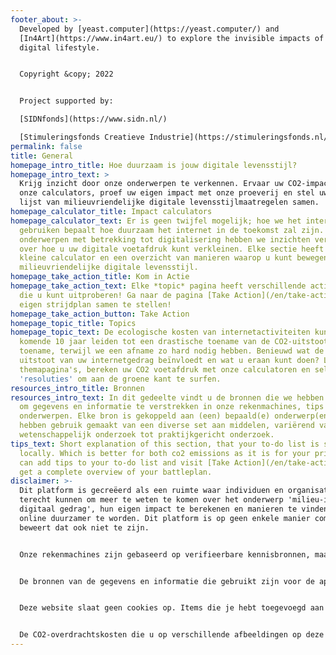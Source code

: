 ```yaml
---
footer_about: >-
  Developed by [yeast.computer](https://yeast.computer/) and
  [In4Art](https://www.in4art.eu/) to explore the invisible impacts of our
  digital lifestyle.


  Copyright &copy; 2022


  Project supported by:

  [SIDNfonds](https://www.sidn.nl/)

  [Stimuleringsfonds Creatieve Industrie](https://stimuleringsfonds.nl/)
permalink: false
title: General
homepage_intro_title: Hoe duurzaam is jouw digitale levensstijl?
homepage_intro_text: >
  Krijg inzicht door onze onderwerpen te verkennen. Ervaar uw CO2-impact via
  onze calculators, proef uw eigen impact met onze proeverij en stel uw eigen
  lijst van milieuvriendelijke digitale levensstijlmaatregelen samen.
homepage_calculator_title: Impact calculators
homepage_calculator_text: Er is geen twijfel mogelijk; hoe we het internet
  gebruiken bepaalt hoe duurzaam het internet in de toekomst zal zijn. Voor 10
  onderwerpen met betrekking tot digitalisering hebben we inzichten verzameld
  over hoe u uw digitale voetafdruk kunt verkleinen. Elke sectie heeft een
  kleine calculator en een overzicht van manieren waarop u kunt bewegen naar een
  milieuvriendelijke digitale levensstijl.
homepage_take_action_title: Kom in Actie
homepage_take_action_text: Elke *topic* pagina heeft verschillende actiepunten
  die u kunt uitproberen! Ga naar de pagina [Take Action](/en/take-action) om je
  eigen strijdplan samen te stellen!
homepage_take_action_button: Take Action
homepage_topic_title: Topics
homepage_topic_text: De ecologische kosten van internetactiviteiten kunnen de
  komende 10 jaar leiden tot een drastische toename van de CO2-uitstoot. Een
  toename, terwijl we een afname zo hard nodig hebben. Benieuwd wat de CO2
  uitstoot van uw internetgedrag beïnvloedt en wat u eraan kunt doen? Lees onze
  themapagina's, bereken uw CO2 voetafdruk met onze calculatoren en selecteer uw
  'resoluties' om aan de groene kant te surfen.
resources_intro_title: Bronnen
resources_intro_text: In dit gedeelte vindt u de bronnen die we hebben gebruikt
  om gegevens en informatie te verstrekken in onze rekenmachines, tips en
  onderwerpen. Elke bron is gekoppeld aan (een) bepaald(e) onderwerp(en). We
  hebben gebruik gemaakt van een diverse set aan middelen, variërend van
  wetenschappelijk onderzoek tot praktijkgericht onderzoek.
tips_text: Short explanation of this section, that your to-do list is stored
  locally. Which is better for both co2 emissions as it is for your privacy. You
  can add tips to your to-do list and visit [Take Action](/en/take-action/) to
  get a complete overview of your battleplan.
disclaimer: >-
  Dit platform is gecreëerd als een ruimte waar individuen en organisaties
  terecht kunnen om meer te weten te komen over het onderwerp 'milieu-impact van
  digitaal gedrag', hun eigen impact te berekenen en manieren te vinden om
  online duurzamer te worden. Dit platform is op geen enkele manier compleet, en
  beweert dat ook niet te zijn.


  Onze rekenmachines zijn gebaseerd op verifieerbare kennisbronnen, maar zijn niet volledig en evenmin exacte weergaven van de werkelijkheid. Alle gegevens op dit platform zijn onderhevig aan schattingen en/of gemiddelden en vertegenwoordigen geen individuele gevallen of situaties.


  De bronnen van de gegevens en informatie die gebruikt zijn voor de aparte onderwerpsecties, zijn te vinden in de bronnensectie. We slaan de resultaten van je rekenmachine niet op, maar je kunt altijd terugkeren naar de take-action pagina om je strijdplan te bekijken, zolang je hetzelfde apparaat gebruikt.


  Deze website slaat geen cookies op. Items die je hebt toegevoegd aan je strijdplan op de actie-pagina worden opgeslagen in "Lokale opslag", een privégegevensopslag in je browser en niet beschikbaar voor servers of derden.


  De CO2-overdrachtskosten die u op verschillende afbeeldingen op deze website ziet, worden berekend door de grootte van het afbeeldingsbestand (in kilobytes) te vermenigvuldigen met 0,000000936 (gram per kilobyte). De schatting houdt alleen rekening met de overdracht van de afbeelding van de server naar uw browser en houdt geen rekening met de opslag of het energieverbruik van de afbeelding.
---
```

